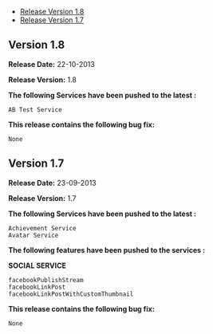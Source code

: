 * [Release Version 1.8](https://github.com/shephertz/App42_J2ME_SDK/blob/master/Change%20Log.md#version-18)
* [Release Version 1.7](https://github.com/shephertz/App42_J2ME_SDK/blob/master/Change%20Log.md#version-17)

## Version 1.8

**Release Date:** 22-10-2013

**Release Version:** 1.8

**The following Services have been pushed to the latest :**

```
AB Test Service
```

**This release contains the following bug fix:**

```
None
```

## Version 1.7

**Release Date:** 23-09-2013

**Release Version:** 1.7

**The following Services have been pushed to the latest :**

```
Achievement Service
Avatar Service 
```

**The following features have been pushed to the services :**

**SOCIAL SERVICE**

```
facebookPublishStream
facebookLinkPost
facebookLinkPostWithCustomThumbnail
```


**This release contains the following bug fix:**

```
None
```
